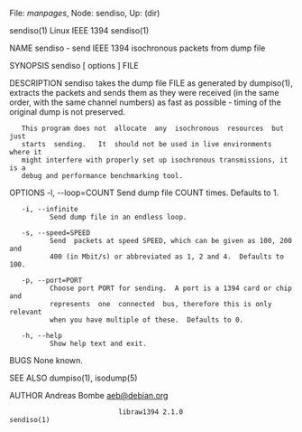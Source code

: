 File: *manpages*,  Node: sendiso,  Up: (dir)

sendiso(1)                      Linux IEEE 1394                     sendiso(1)



NAME
       sendiso - send IEEE 1394 isochronous packets from dump file

SYNOPSIS
       sendiso [ options ] FILE

DESCRIPTION
       sendiso  takes  the dump file FILE as generated by dumpiso(1), extracts
       the packets and sends them as they were received (in  the  same  order,
       with  the  same  channel  numbers)  as fast as possible - timing of the
       original dump is not preserved.

       This program does not  allocate  any  isochronous  resources  but  just
       starts  sending.   It  should not be used in live environments where it
       might interfere with properly set up isochronous transmissions, it is a
       debug and performance benchmarking tool.

OPTIONS
       -l, --loop=COUNT
              Send dump file COUNT times.  Defaults to 1.

       -i, --infinite
              Send dump file in an endless loop.

       -s, --speed=SPEED
              Send  packets at speed SPEED, which can be given as 100, 200 and
              400 (in Mbit/s) or abbreviated as 1, 2 and 4.  Defaults to 100.

       -p, --port=PORT
              Choose port PORT for sending.  A port is a 1394 card or chip and
              represents  one  connected  bus, therefore this is only relevant
              when you have multiple of these.  Defaults to 0.

       -h, --help
              Show help text and exit.

BUGS
       None known.

SEE ALSO
       dumpiso(1), isodump(5)

AUTHOR
       Andreas Bombe <aeb@debian.org>



                               libraw1394 2.1.0                     sendiso(1)
